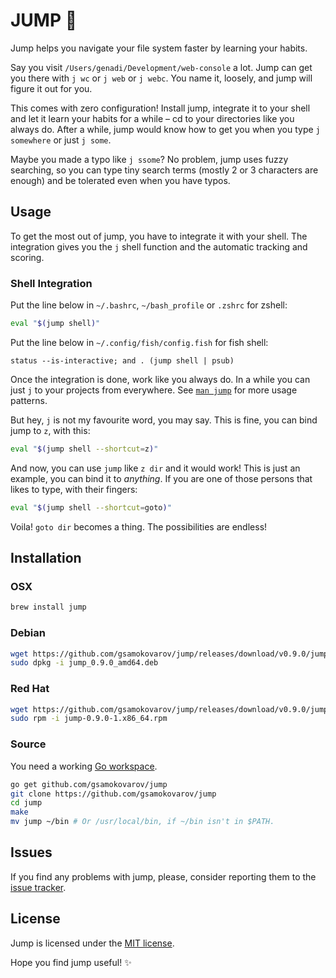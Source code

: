# JUMP 🏃

Jump helps you navigate your file system faster by learning your
habits.

Say you visit `/Users/genadi/Development/web-console` a lot. Jump can
get you there with `j wc` or `j web` or `j webc`. You name it,
loosely, and jump will figure it out for you.

This comes with zero configuration! Install jump, integrate it to your
shell and let it learn your habits for a while – cd to your
directories like you always do. After a while, jump would know how to
get you when you type `j somewhere` or just `j some`.

Maybe you made a typo like `j ssome`? No problem, jump uses fuzzy
searching, so you can type tiny search terms (mostly 2 or 3 characters
are enough) and be tolerated even when you have typos.

## Usage

To get the most out of jump, you have to integrate it with your shell. The
integration gives you the `j` shell function and the automatic tracking and
scoring.

### Shell Integration

Put the line below in `~/.bashrc`,  `~/bash_profile` or `.zshrc` for
zshell:

```bash
eval "$(jump shell)"
```

Put the line below in `~/.config/fish/config.fish` for fish shell:

```fish
status --is-interactive; and . (jump shell | psub)
```

Once the integration is done, work like you always do. In a while you
can just `j` to your projects from everywhere. See [`man jump`][man]
for more usage patterns.

But hey, `j` is not my favourite word, you may say. This is fine,
you can bind jump to `z`, with this:

```bash
eval "$(jump shell --shortcut=z)"
```

And now, you can use `jump` like `z dir` and it would work! This is
just an example, you can bind it to _anything_. If you are one of
those persons that likes to type, with their fingers:

```bash
eval "$(jump shell --shortcut=goto)"
```

Voila! `goto dir` becomes a thing. The possibilities are endless!

## Installation

### OSX

```bash
brew install jump
```

### Debian

```bash
wget https://github.com/gsamokovarov/jump/releases/download/v0.9.0/jump_0.9.0_amd64.deb
sudo dpkg -i jump_0.9.0_amd64.deb
```

### Red Hat

```bash
wget https://github.com/gsamokovarov/jump/releases/download/v0.9.0/jump-0.9.0-1.x86_64.rpm
sudo rpm -i jump-0.9.0-1.x86_64.rpm
```

### Source

You need a working [Go workspace].

```bash
go get github.com/gsamokovarov/jump
git clone https://github.com/gsamokovarov/jump
cd jump
make
mv jump ~/bin # Or /usr/local/bin, if ~/bin isn't in $PATH.
```

## Issues

If you find any problems with jump, please, consider reporting them to the
[issue tracker].

## License

Jump is licensed under the [MIT license].

Hope you find jump useful! :sparkles:

[autojump]: https://github.com/wting/autojump
[z]: https://github.com/rupa/z
[man]: http://gsamokovarov.com/jump
[Go workspace]: https://golang.org/doc/code.html#Workspaces
[issue tracker]: https://github.com/gsamokovarov/jump/issues
[MIT license]: https://github.com/gsamokovarov/jump/blob/master/LICENSE.txt
